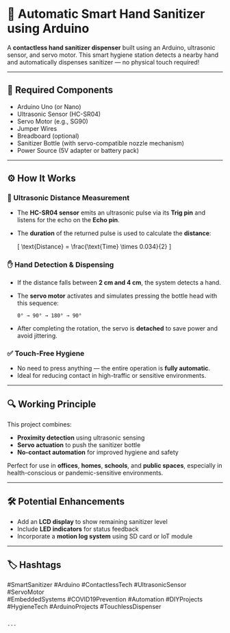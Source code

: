 
# 🤖 Automatic Smart Hand Sanitizer using Arduino

A **contactless hand sanitizer dispenser** built using an Arduino, ultrasonic sensor, and servo motor. This smart hygiene station detects a nearby hand and automatically dispenses sanitizer — no physical touch required!

---

## 🔧 Required Components

- Arduino Uno (or Nano)
- Ultrasonic Sensor (HC-SR04)
- Servo Motor (e.g., SG90)
- Jumper Wires
- Breadboard (optional)
- Sanitizer Bottle (with servo-compatible nozzle mechanism)
- Power Source (5V adapter or battery pack)

---

## ⚙️ How It Works

### 📏 Ultrasonic Distance Measurement

- The **HC-SR04 sensor** emits an ultrasonic pulse via its **Trig pin** and listens for the echo on the **Echo pin**.
- The **duration** of the returned pulse is used to calculate the **distance**:
  
  \[
  \text{Distance} = \frac{\text{Time} \times 0.034}{2}
  \]

### ✋ Hand Detection & Dispensing

- If the distance falls between **2 cm and 4 cm**, the system detects a hand.
- The **servo motor** activates and simulates pressing the bottle head with this sequence:
  
  ```
  0° → 90° → 180° → 90°
  ```

- After completing the rotation, the servo is **detached** to save power and avoid jittering.

### ✅ Touch-Free Hygiene

- No need to press anything — the entire operation is **fully automatic**.
- Ideal for reducing contact in high-traffic or sensitive environments.

---

## 🔍 Working Principle

This project combines:

- **Proximity detection** using ultrasonic sensing  
- **Servo actuation** to push the sanitizer bottle  
- **No-contact automation** for improved hygiene and safety

Perfect for use in **offices**, **homes**, **schools**, and **public spaces**, especially in health-conscious or pandemic-sensitive environments.

---

## 🛠️ Potential Enhancements

- Add an **LCD display** to show remaining sanitizer level
- Include **LED indicators** for status feedback
- Incorporate a **motion log system** using SD card or IoT module

---

## 🏷️ Hashtags

#SmartSanitizer #Arduino #ContactlessTech #UltrasonicSensor #ServoMotor  
#EmbeddedSystems #COVID19Prevention #Automation #DIYProjects  
#HygieneTech #ArduinoProjects #TouchlessDispenser
```

---
